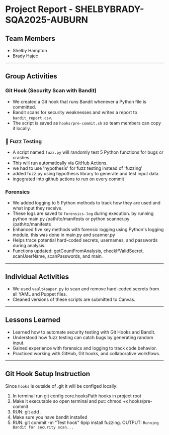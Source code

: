 # Project Report - SHELBYBRADY-SQA2025-AUBURN

## Team Members

- Shelby Hampton
- Brady Hajec

---

## Group Activities

### Git Hook (Security Scan with Bandit)

- We created a Git hook that runs Bandit whenever a Python file is committed.
- Bandit scans for security weaknesses and writes a report to `bandit_report.csv`.
- The script is saved as `hooks/pre-commit.sh` so team members can copy it locally.

### 🔹 Fuzz Testing

- A script named `fuzz.py` will randomly test 5 Python functions for bugs or crashes.
- This will run automatically via GitHub Actions.
- we had to use 'hypothesis' for fuzz testing instead of 'fuzzing'
- added fuzz.py using hypothesis library to generate and test input data
- ingegrated into github actions to run on every commit

### Forensics

- We added logging to 5 Python methods to track how they are used and what input they receive.
- These logs are saved to `forensics.log` during execution. by running python main.py /path/to/manifests or python scanner.py /path/to/manifests
- Enhanced five key methods with forensic logging using Python's logging module. this was done in main.py and scanner.py
- Helps trace potential hard-coded secrets, usernames, and passwords during analysis.
- Functions updated: getCountFromAnalysis, checkIfValidSecret, scanUserName, scanPasswords, and main.

---

## Individual Activities

- We used `vault4paper.py` to scan and remove hard-coded secrets from all YAML and Puppet files.
- Cleaned versions of these scripts are submitted to Canvas.

---

## Lessons Learned

- Learned how to automate security testing with Git Hooks and Bandit.
- Understood how fuzz testing can catch bugs by generating random input.
- Gained experience with forensics and logging to track code behavior.
- Practiced working with GitHub, Git hooks, and collaborative workflows.

---

## Git Hook Setup Instruction

Since `hooks` is outside of .git it will be configed locally:

1. In terminal run git config core.hooksPath hooks in project root
2. Make it executable so open terminal and put:
   chmod +x hooks/pre-commit
3. RUN: git add .
4. Make sure you have bandit installed
5. RUN: git commit -m "Test hook"
6pip install fuzzing. OUTPUT: `Running Bandit for security scan...`
